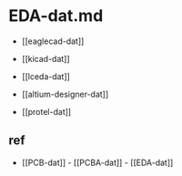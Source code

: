 
# EDA-dat.md

- [[eaglecad-dat]] 

- [[kicad-dat]] 

- [[lceda-dat]]

- [[altium-designer-dat]]

- [[protel-dat]] 





## ref 

- [[PCB-dat]] - [[PCBA-dat]] - [[EDA-dat]]